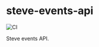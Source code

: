 # steve-events-api

![CI](https://github.com/Th3re/steve-events-api/workflows/CI/badge.svg)

Steve events API.
